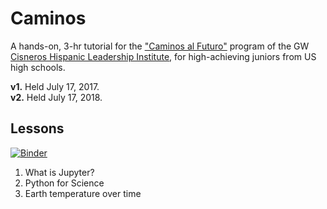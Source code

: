 # Caminos
A hands-on, 3-hr tutorial for the ["Caminos al Futuro"](https://summer.gwu.edu/caminos) program of the GW [Cisneros Hispanic Leadership Institute](https://cisneros.columbian.gwu.edu/), for high-achieving juniors from US high schools. 

**v1.** Held July 17, 2017.  
**v2.** Held July 17, 2018.

## Lessons

[![Binder](https://mybinder.org/badge.svg)](https://mybinder.org/v2/gh/barbagroup/Caminos/master)

1. What is Jupyter?
2. Python for Science
3. Earth temperature over time
